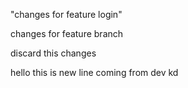 

"changes for feature login"

changes for feature branch


discard this changes 

hello this is new line coming from dev kd 